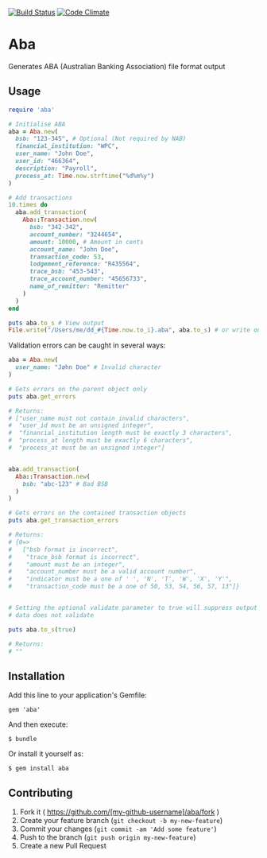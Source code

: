 [![Build Status](https://travis-ci.org/andrba/aba.svg?branch=master)](https://travis-ci.org/andrba/aba) [![Code Climate](https://codeclimate.com/github/andrba/aba/badges/gpa.svg)](https://codeclimate.com/github/andrba/aba)

# Aba

Generates ABA (Australian Banking Association) file format output

## Usage

```ruby
require 'aba'

# Initialise ABA
aba = Aba.new(
  bsb: "123-345", # Optional (Not required by NAB)
  financial_institution: "WPC",
  user_name: "John Doe",
  user_id: "466364",
  description: "Payroll",
  process_at: Time.now.strftime("%d%m%y")
)

# Add transactions
10.times do
  aba.add_transaction(
    Aba::Transaction.new(
      bsb: "342-342",
      account_number: "3244654",
      amount: 10000, # Amount in cents
      account_name: "John Doe",
      transaction_code: 53,
      lodgement_reference: "R435564",
      trace_bsb: "453-543",
      trace_account_number: "45656733",
      name_of_remitter: "Remitter"
    )
  )
end

puts aba.to_s # View output
File.write("/Users/me/dd_#{Time.now.to_i}.aba", aba.to_s) # or write output to file
```

Validation errors can be caught in several ways:

```ruby
aba = Aba.new(
  user_name: "Jøhn Doe" # Invalid character
)

# Gets errors on the parent object only
puts aba.get_errors

# Returns:
# ["user_name must not contain invalid characters",
#  "user_id must be an unsigned integer",
#  "financial_institution length must be exactly 3 characters",
#  "process_at length must be exactly 6 characters",
#  "process_at must be an unsigned integer"]


aba.add_transaction(
  Aba::Transaction.new(
    bsb: "abc-123" # Bad BSB
  )
)

# Gets errors on the contained transaction objects
puts aba.get_transaction_errors

# Returns:
# {0=>
#   ["bsb format is incorrect",
#    "trace_bsb format is incorrect",
#    "amount must be an integer",
#    "account_number must be a valid account number",
#    "indicator must be a one of ' ', 'N', 'T', 'W', 'X', 'Y'",
#    "transaction_code must be a one of 50, 53, 54, 56, 57, 13"]}


# Setting the optional validate parameter to true will suppress output if the
# data does not validate

puts aba.to_s(true)

# Returns:
# ""

```

## Installation

Add this line to your application's Gemfile:

    gem 'aba'

And then execute:

    $ bundle

Or install it yourself as:

    $ gem install aba

## Contributing

1. Fork it ( https://github.com/[my-github-username]/aba/fork )
2. Create your feature branch (`git checkout -b my-new-feature`)
3. Commit your changes (`git commit -am 'Add some feature'`)
4. Push to the branch (`git push origin my-new-feature`)
5. Create a new Pull Request
